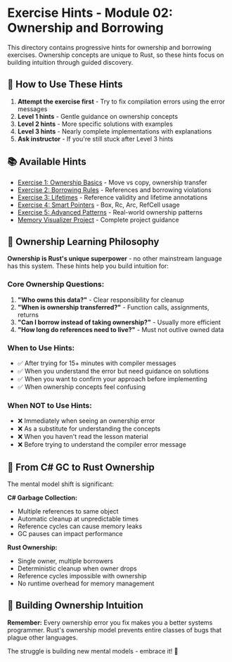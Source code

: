 # Exercise Hints - Module 02: Ownership and Borrowing

This directory contains progressive hints for ownership and borrowing exercises. Ownership concepts are unique to Rust, so these hints focus on building intuition through guided discovery.

## 🎯 How to Use These Hints

1. **Attempt the exercise first** - Try to fix compilation errors using the error messages
2. **Level 1 hints** - Gentle guidance on ownership concepts
3. **Level 2 hints** - More specific solutions with examples
4. **Level 3 hints** - Nearly complete implementations with explanations
5. **Ask instructor** - If you're still stuck after Level 3 hints

## 📚 Available Hints

- [Exercise 1: Ownership Basics](ex01-level1.md) - Move vs copy, ownership transfer
- [Exercise 2: Borrowing Rules](ex02-level1.md) - References and borrowing violations
- [Exercise 3: Lifetimes](ex03-level1.md) - Reference validity and lifetime annotations
- [Exercise 4: Smart Pointers](ex04-level1.md) - Box, Rc, Arc, RefCell usage
- [Exercise 5: Advanced Patterns](ex05-level1.md) - Real-world ownership patterns
- [Memory Visualizer Project](memory-visualizer-level1.md) - Complete project guidance

## 🤝 Ownership Learning Philosophy

**Ownership is Rust's unique superpower** - no other mainstream language has this system. These hints help you build intuition for:

### Core Ownership Questions:
1. **"Who owns this data?"** - Clear responsibility for cleanup
2. **"When is ownership transferred?"** - Function calls, assignments, returns
3. **"Can I borrow instead of taking ownership?"** - Usually more efficient
4. **"How long do references need to live?"** - Must not outlive owned data

### When to Use Hints:
- ✅ After trying for 15+ minutes with compiler messages
- ✅ When you understand the error but need guidance on solutions
- ✅ When you want to confirm your approach before implementing
- ✅ When ownership concepts feel confusing

### When NOT to Use Hints:
- ❌ Immediately when seeing an ownership error
- ❌ As a substitute for understanding the concepts
- ❌ When you haven't read the lesson material
- ❌ Before trying to understand the compiler error message

## 🔄 From C# GC to Rust Ownership

The mental model shift is significant:

**C# Garbage Collection:**
- Multiple references to same object
- Automatic cleanup at unpredictable times
- Reference cycles can cause memory leaks
- GC pauses can impact performance

**Rust Ownership:**
- Single owner, multiple borrowers
- Deterministic cleanup when owner drops
- Reference cycles impossible with ownership
- No runtime overhead for memory management

## 🚀 Building Ownership Intuition

**Remember:** Every ownership error you fix makes you a better systems programmer. Rust's ownership model prevents entire classes of bugs that plague other languages.

The struggle is building new mental models - embrace it! 🦀
